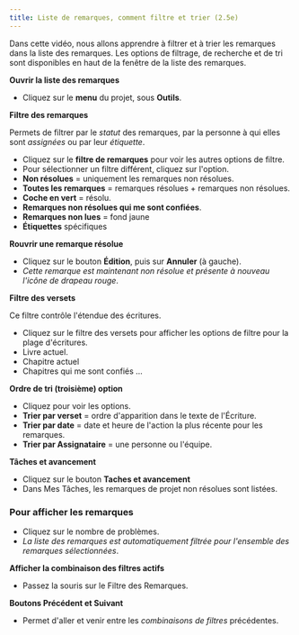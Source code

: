 ```yaml
---
title: Liste de remarques, comment filtre et trier (2.5e)
---
```

Dans cette vidéo, nous allons apprendre à filtrer et à trier les remarques dans la liste des remarques. Les options de filtrage, de recherche et de tri sont disponibles en haut de la fenêtre de la liste des remarques.

**Ouvrir la liste des remarques**

-   Cliquez sur le **menu** du projet, sous **Outils**.

**Filtre des remarques**

Permets de filtrer par le *statut* des remarques, par la personne à qui elles sont *assignées* ou par leur *étiquette*.

-   Cliquez sur le **filtre de remarques** pour voir les autres options de filtre.
-   Pour sélectionner un filtre différent, cliquez sur l'option.
   -  **Non résolues** = uniquement les remarques non résolues.
   -  **Toutes les remarques** = remarques résolues + remarques non résolues.
   -  **Coche en vert** = résolu.
   -  **Remarques non résolues qui me sont confiées**.
   -  **Remarques non lues** = fond jaune
   -  **Étiquettes** spécifiques

**Rouvrir une remarque résolue**

-   Cliquez sur le bouton **Édition**, puis sur **Annuler** (à gauche).
   -  *Cette remarque est maintenant non résolue et présente à nouveau l'icône de drapeau rouge*.

**Filtre des versets**

Ce filtre contrôle l'étendue des écritures.

-   Cliquez sur le filtre des versets pour afficher les options de filtre pour la plage d'écritures.
-   Livre actuel.
-   Chapitre actuel
-   Chapitres qui me sont confiés …

**Ordre de tri (troisième) option**

-   Cliquez pour voir les options.
-   **Trier par verset** = ordre d'apparition dans le texte de l'Écriture.
-   **Trier par date** = date et heure de l'action la plus récente pour les remarques.
-   **Trier par Assignataire** = une personne ou l'équipe.

**Tâches et avancement**

-   Cliquez sur le bouton **Taches et avancement**
-   Dans Mes Tâches, les remarques de projet non résolues sont listées.

### Pour afficher les remarques

-   Cliquez sur le nombre de problèmes.
   -  *La liste des remarques est automatiquement filtrée pour l'ensemble des remarques sélectionnées*.

**Afficher la combinaison des filtres actifs**

-   Passez la souris sur le Filtre des Remarques.

**Boutons Précédent et Suivant**

-   Permet d'aller et venir entre les *combinaisons de filtres* précédentes.
